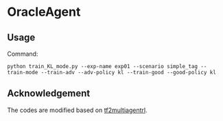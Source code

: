 # OracleAgent

## Usage

Command:

`python train_KL_mode.py --exp-name exp01 --scenario simple_tag --train-mode --train-adv --adv-policy kl --train-good --good-policy kl`

## Acknowledgement

The codes are modified based on [tf2multiagentrl](https://github.com/JohannesAck/tf2multiagentrl).
